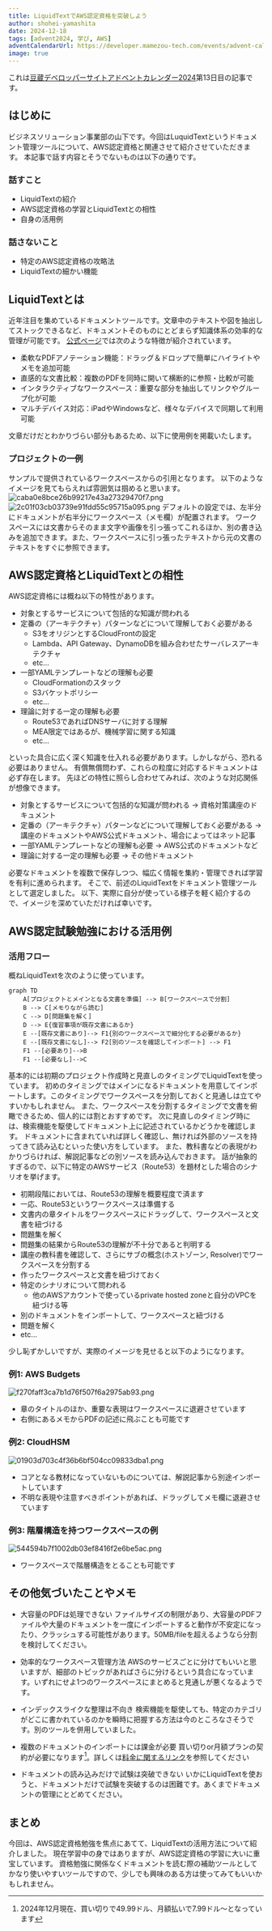 ```yaml
---
title: LiquidTextでAWS認定資格を突破しよう
author: shohei-yamashita
date: 2024-12-18
tags: [advent2024, 学び, AWS]
adventCalendarUrl: https://developer.mamezou-tech.com/events/advent-calendar/2024/
image: true
---
```


これは[豆蔵デベロッパーサイトアドベントカレンダー2024](/events/advent-calendar/2024/)第13日目の記事です。

## はじめに
ビジネスソリューション事業部の山下です。今回はLuquidTextというドキュメント管理ツールについて、AWS認定資格と関連させて紹介させていただきます。
本記事で話す内容とそうでないものは以下の通りです。
### 話すこと
- LiquidTextの紹介
- AWS認定資格の学習とLiquidTextとの相性
- 自身の活用例
### 話さないこと
- 特定のAWS認定資格の攻略法
- LiquidTextの細かい機能

## LiquidTextとは
近年注目を集めているドキュメントツールです。文章中のテキストや図を抽出してストックできるなど、ドキュメントそのものにとどまらず知識体系の効率的な管理が可能です。
[公式ページ](https://www.liquidtext.net/)では次のような特徴が紹介されています。
- 柔軟なPDFアノテーション機能：ドラッグ＆ドロップで簡単にハイライトやメモを追加可能
- 直感的な文書比較：複数のPDFを同時に開いて横断的に参照・比較が可能
- インタラクティブなワークスペース：重要な部分を抽出してリンクやグループ化が可能
- マルチデバイス対応：iPadやWindowsなど、様々なデバイスで同期して利用可能

文章だけだとわかりづらい部分もあるため、以下に使用例を掲載いたします。
### プロジェクトの一例
サンプルで提供されているワークスペースからの引用となります。
以下のようなイメージを見てもらえれば雰囲気は掴めると思います。
![caba0e8bce26b99217e43a27329470f7.png](https://i.gyazo.com/caba0e8bce26b99217e43a27329470f7.png)
![2c01f03cb03739e91fdd55c95715a095.png](https://i.gyazo.com/2c01f03cb03739e91fdd55c95715a095.png)
デフォルトの設定では、左半分にドキュメントが右半分にワークスペース（メモ欄）が配置されます。
ワークスペースには文書からそのまま文字や画像を引っ張ってこれるほか、別の書き込みを追加できます。また、ワークスペースに引っ張ったテキストから元の文書のテキストをすぐに参照できます。

## AWS認定資格とLiquidTextとの相性
AWS認定資格には概ね以下の特性があります。
- 対象とするサービスについて包括的な知識が問われる
- 定番の（アーキテクチャ）パターンなどについて理解しておく必要がある
	- S3をオリジンとするCloudFrontの設定
	- Lambda、API Gateway、DynamoDBを組み合わせたサーバレスアーキテクチャ
	- etc…
- 一部YAMLテンプレートなどの理解も必要
	- CloudFormationのスタック
	- S3バケットポリシー
	- etc…
- 理論に対する一定の理解も必要
	- Route53であればDNSサーバに対する理解
	- MEA限定ではあるが、機械学習に関する知識
	- etc…

といった具合に広く深く知識を仕入れる必要があります。しかしながら、恐れる必要はありません。
有償無償問わず、これらの粒度に対応するドキュメントは必ず存在します。
先ほどの特性に照らし合わせてみれば、次のような対応関係が想像できます。

- 対象とするサービスについて包括的な知識が問われる
	→ 資格対策講座のドキュメント
- 定番の（アーキテクチャ）パターンなどについて理解しておく必要がある
	→ 講座のドキュメントやAWS公式ドキュメント、場合によってはネット記事
- 一部YAMLテンプレートなどの理解も必要
	→ AWS公式のドキュメントなど
- 理論に対する一定の理解も必要
	→ その他ドキュメント

必要なドキュメントを複数で保存しつつ、幅広く情報を集約・管理できれば学習を有利に進められます。
そこで、前述のLiquidTextをドキュメント管理ツールとして選定しました。
以下、実際に自分が使っている様子を軽く紹介するので、イメージを深めていただければ幸いです。

## AWS認定試験勉強における活用例
### 活用フロー
概ねLiquidTextを次のように使っています。
```mermaid
graph TD
    A[プロジェクトとメインとなる文書を準備] --> B[ワークスペースで分割]
    B --> C[メモりながら読む]
    C --> D[問題集を解く]
    D --> E{復習事項が既存文書にあるか}
    E --[既存文書にあり]--> F1{別のワークスペースで細分化する必要があるか}
    E --[既存文書になし]--> F2[別のソースを確認してインポート] --> F1
    F1 --[必要あり]-->B
    F1 --[必要なし]-->C
```
基本的には初期のプロジェクト作成時と見直しのタイミングでLiquidTextを使っています。
初めのタイミングではメインになるドキュメントを用意してインポートします。このタイミングでワークスペースを分割しておくと見通しは立てやすいかもしれません。
また、ワークスペースを分割するタイミングで文書を俯瞰できるため、個人的には割とおすすめです。
次に見直しのタイミング時には、検索機能を駆使してドキュメント上に記述されているかどうかを確認します。
ドキュメントに含まれていれば詳しく確認し、無ければ外部のソースを持ってきて読み込むといった使い方をしています。
また、教科書などの表現がわかりづらければ、解説記事などの別ソースを読み込んでおきます。
話が抽象的すぎるので、以下に特定のAWSサービス（Route53）を題材とした場合のシナリオを挙げます。
- 初期段階においては、Route53の理解を概要程度で済ます
- 一応、Route53というワークスペースは準備する
- 文書内の章タイトルをワークスペースにドラッグして、ワークスペースと文書を紐づける
- 問題集を解く
- 問題集の結果からRoute53の理解が不十分であると判明する
- 講座の教科書を確認して、さらにサブの概念(ホストゾーン, Resolver)でワークスペースを分割する
- 作ったワークスペースと文書を紐づけておく
- 特定のシナリオについて問われる
	- 他のAWSアカウントで使っているprivate hosted zoneと自分のVPCを紐づける等
- 別のドキュメントをインポートして、ワークスペースと紐づける
- 問題を解く
- etc…

少し恥ずかしいですが、実際のイメージを見せると以下のようになります。

### 例1: AWS Budgets
![f270faff3ca7b1d76f507f6a2975ab93.png](https://i.gyazo.com/f270faff3ca7b1d76f507f6a2975ab93.png)
- 章のタイトルのほか、重要な表現はワークスペースに退避させています
- 右側にあるメモからPDFの記述に飛ぶことも可能です
### 例2: CloudHSM
![01903d703c4f36b6bf504cc09833dba1.png](https://i.gyazo.com/01903d703c4f36b6bf504cc09833dba1.png)
- コアとなる教材になっていないものについては、解説記事から別途インポートしています
- 不明な表現や注意すべきポイントがあれば、ドラッグしてメモ欄に退避させています
### 例3: 階層構造を持つワークスペースの例
![544594b7f1002db03ef8416f2e6be5ac.png](https://i.gyazo.com/544594b7f1002db03ef8416f2e6be5ac.png)
- ワークスペースで階層構造をとることも可能です

## その他気づいたことやメモ
- 大容量のPDFは処理できない
	ファイルサイズの制限があり、大容量のPDFファイルや大量のドキュメントを一度にインポートすると動作が不安定になったり、クラッシュする可能性があります。50MB/fileを超えるようなら分割を検討してください。
- 効率的なワークスペース管理方法
	AWSのサービスごとに分けてもいいと思いますが、細部のトピックがあればさらに分けるという具合になっています。いずれにせよ1つのワークスペースにまとめると見通しが悪くなるようです。
- インデックスライクな整理は不向き
	検索機能を駆使しても、特定のカテゴリがどこに書かれているのかを瞬時に把握する方法は今のところなさそうです。別のツールを併用していました。
- 複数のドキュメントのインポートには課金が必要
	買い切りor月額プランの契約が必要になります[^1]。詳しくは[料金に関するリンク](https://www.liquidtext.net/pricing-features)を参照してください
- ドキュメントの読み込みだけで試験は突破できない
	いかにLiquidTextを使おうと、ドキュメントだけで試験を突破するのは困難です。あくまでドキュメントの管理にとどめてください。
	
	[^1]: 2024年12月現在、買い切りで49.99ドル、月額払いで7.99ドル～となっています

## まとめ
今回は、AWS認定資格勉強を焦点にあてて、LiquidTextの活用方法について紹介しました。
現在学習中の身ではありますが、AWS認定資格の学習に大いに重宝しています。
資格勉強に関係なくドキュメントを読む際の補助ツールとしてかなり使いやすいツールですので、少しでも興味のある方は使ってみてもいいかもしれません。

